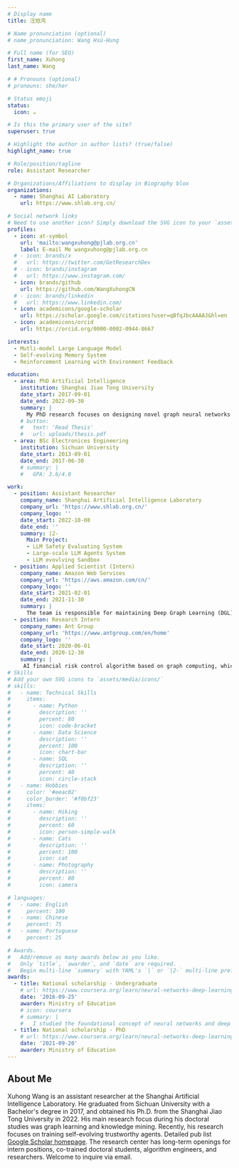 ```yaml
---
# Display name
title: 汪旭鸿

# Name pronunciation (optional)
# name_pronunciation: Wang Hsü-Hung 

# Full name (for SEO)
first_name: Xuhong
last_name: Wang

# # Pronouns (optional)
# pronouns: she/her

# Status emoji
status:
  icon: ☕️

# Is this the primary user of the site?
superuser: true

# Highlight the author in author lists? (true/false)
highlight_name: true

# Role/position/tagline
role: Assistant Researcher

# Organizations/Affiliations to display in Biography blox
organizations:
  - name: Shanghai AI Laboratory
    url: https://www.shlab.org.cn/

# Social network links
# Need to use another icon? Simply download the SVG icon to your `assets/media/icons/` folder.
profiles:
  - icon: at-symbol
    url: 'mailto:wangxuhong@pjlab.org.cn'
    label: E-mail Me wangxuhong@pjlab.org.cn
  # - icon: brands/x
  #   url: https://twitter.com/GetResearchDev
  # - icon: brands/instagram
  #   url: https://www.instagram.com/
  - icon: brands/github
    url: https://github.com/WangXuhongCN
  # - icon: brands/linkedin
  #   url: https://www.linkedin.com/
  - icon: academicons/google-scholar
    url: https://scholar.google.com/citations?user=qBfqJbcAAAAJ&hl=en
  - icon: academicons/orcid
    url: https://orcid.org/0000-0002-0944-8667

interests:
  - Mutli-model Large Language Model
  - Self-evolving Memory System
  - Reinforcement Learning with Environment Feedback

education:
  - area: PhD Artificial Intelligence
    institution: Shanghai Jiao Tong University
    date_start: 2017-09-01
    date_end: 2022-09-30
    summary: |
      My PhD research focuses on designing novel graph neural networks for modeling industry-level dynamic networks, such as knowledge graphs, social networks, and financial networks. Thesis on *Deep graph learning based anomaly detection and dynamic relation modeling*. 
    # button:
    #   text: 'Read Thesis'
    #   url: uploads/thesis.pdf
  - area: BSc Electronices Engineering
    institution: Sichuan University
    date_start: 2013-09-01
    date_end: 2017-06-30
    # summary: |
    #   GPA: 3.6/4.0

work:
  - position: Assistant Researcher
    company_name: Shanghai Artificial Intelligence Laboratory
    company_url: 'https://www.shlab.org.cn/'
    company_logo: ''
    date_start: 2022-10-08
    date_end: ''
    summary: |2-
      Main Project:
      - LLM Safety Evaluating System
      - Large-scale LLM Agents System
      - LLM evovlving Sandbox
  - position: Applied Scientist (Intern)
    company_name: Amazon Web Services
    company_url: 'https://aws.amazon.com/cn/'
    company_logo: ''
    date_start: 2021-02-01
    date_end: 2021-11-30
    summary: |
      The team is responsible for maintaining Deep Graph Learning (DGL), the world's most widely used graph learning framework. I focused on improving models for dynamic graph neural network algorithms.
  - position: Research Intern
    company_name: Ant Group
    company_url: 'https://www.antgroup.com/en/home'
    company_logo: ''
    date_start: 2020-06-01
    date_end: 2020-12-30
    summary: |
     AI financial risk control algorithm based on graph computing, which has hit the top data conference [SIGMOD 2021](https://dl.acm.org/doi/abs/10.1145/3448016.3457564).
# Skills
# Add your own SVG icons to `assets/media/icons/`
# skills:
#   - name: Technical Skills
#     items:
#       - name: Python
#         description: ''
#         percent: 80
#         icon: code-bracket
#       - name: Data Science
#         description: ''
#         percent: 100
#         icon: chart-bar
#       - name: SQL
#         description: ''
#         percent: 40
#         icon: circle-stack
#   - name: Hobbies
#     color: '#eeac02'
#     color_border: '#f0bf23'
#     items:
#       - name: Hiking
#         description: ''
#         percent: 60
#         icon: person-simple-walk
#       - name: Cats
#         description: ''
#         percent: 100
#         icon: cat
#       - name: Photography
#         description: ''
#         percent: 80
#         icon: camera

# languages:
#   - name: English
#     percent: 100
#   - name: Chinese
#     percent: 75
#   - name: Portuguese
#     percent: 25

# Awards.
#   Add/remove as many awards below as you like.
#   Only `title`, `awarder`, and `date` are required.
#   Begin multi-line `summary` with YAML's `|` or `|2-` multi-line prefix and indent 2 spaces below.
awards:
  - title: National scholarship - Undergraduate
    # url: https://www.coursera.org/learn/neural-networks-deep-learning
    date: '2016-09-25'
    awarder: Ministry of Education
    # icon: coursera
    # summary: |
    #   I studied the foundational concept of neural networks and deep learning. By the end, I was familiar with the significant technological trends driving the rise of deep learning; build, train, and apply fully connected deep neural networks; implement efficient (vectorized) neural networks; identify key parameters in a neural network’s architecture; and apply deep learning to your own applications.
  - title: National scholarship - PhD
    # url: https://www.coursera.org/learn/neural-networks-deep-learning
    date: '2021-09-20'
    awarder: Ministry of Education
---
```


## About Me

Xuhong Wang is an assistant researcher at the Shanghai Artificial Intelligence Laboratory. He graduated from Sichuan University with a Bachelor's degree in 2017, and obtained his Ph.D. from the Shanghai Jiao Tong University in 2022. His main research focus during his doctoral studies was graph learning and knowledge mining. Recently, his research focuses on training self-evolving trustworthy agents. Detailed pub list [Google Scholar homepage](https://scholar.google.com/citations?user=qBfqJbcAAAAJ&hl=zh-CN&authuser=1). The research center has long-term openings for intern positions, co-trained doctoral students, algorithm engineers, and researchers. Welcome to inquire via email.
